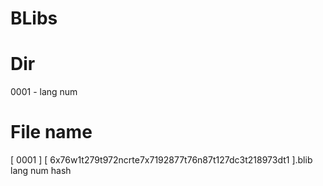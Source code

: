 BLibs
===

Dir
=
0001 - lang num


File name
=
[ 0001 ] [ 6x76w1t279t972ncrte7x7192877t76n87t127dc3t218973dt1 ].blib
lang num   hash
